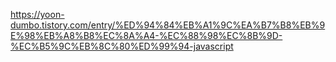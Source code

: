 https://yoon-dumbo.tistory.com/entry/%ED%94%84%EB%A1%9C%EA%B7%B8%EB%9E%98%EB%A8%B8%EC%8A%A4-%EC%88%98%EC%8B%9D-%EC%B5%9C%EB%8C%80%ED%99%94-javascript

